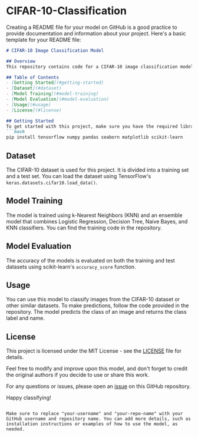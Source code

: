# CIFAR-10-Classification
Creating a README file for your model on GitHub is a good practice to provide documentation and information about your project. Here's a basic template for your README file:

```markdown
# CIFAR-10 Image Classification Model

## Overview
This repository contains code for a CIFAR-10 image classification model implemented using TensorFlow and scikit-learn. The model can predict the class of an image from the CIFAR-10 dataset, which includes ten different classes: airplane, automobile, bird, cat, deer, dog, frog, horse, ship, and truck.

## Table of Contents
- [Getting Started](#getting-started)
- [Dataset](#dataset)
- [Model Training](#model-training)
- [Model Evaluation](#model-evaluation)
- [Usage](#usage)
- [License](#license)

## Getting Started
To get started with this project, make sure you have the required libraries installed. You can install them using `pip`:
```bash
pip install tensorflow numpy pandas seaborn matplotlib scikit-learn
```

## Dataset
The CIFAR-10 dataset is used for this project. It is divided into a training set and a test set. You can load the dataset using TensorFlow's `keras.datasets.cifar10.load_data()`.

## Model Training
The model is trained using k-Nearest Neighbors (KNN) and an ensemble model that combines Logistic Regression, Decision Tree, Naive Bayes, and KNN classifiers. You can find the training code in the repository.

## Model Evaluation
The accuracy of the models is evaluated on both the training and test datasets using scikit-learn's `accuracy_score` function.

## Usage
You can use this model to classify images from the CIFAR-10 dataset or other similar datasets. To make predictions, follow the code provided in the repository. The model predicts the class of an image and returns the class label and name.

## License
This project is licensed under the MIT License - see the [LICENSE](LICENSE) file for details.

Feel free to modify and improve upon this model, and don't forget to credit the original authors if you decide to use or share this work.

For any questions or issues, please open an [issue](https://github.com/your-username/your-repo-name/issues) on this GitHub repository.

Happy classifying!
```

Make sure to replace "your-username" and "your-repo-name" with your GitHub username and repository name. You can add more details, such as installation instructions or examples of how to use the model, as needed.
